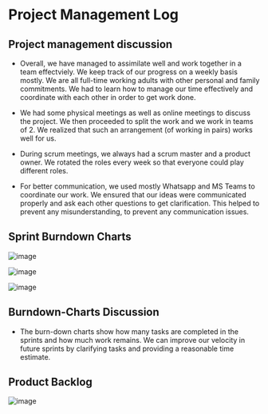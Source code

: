 # Project Management Log

## Project management discussion

* Overall, we have managed to assimilate well and work together in a team effectviely. We keep track of our progress on a weekly basis 
mostly. We are all full-time working adults with other personal and family commitments. We had to learn how to manage our time effectively 
and coordinate with each other in order to get work done.

* We had some physical meetings as well as online meetings to discuss the project. We then proceeded to split the work and we work in teams of 2. 
We realized that such an arrangement (of working in pairs) works well for us. 

* During scrum meetings, we always had a scrum master and a product owner. We rotated the roles every week so that everyone could
play different roles.

* For better communication, we used mostly Whatsapp and MS Teams to coordinate our work. We ensured that our ideas were communicated properly and 
ask each other questions to get clarification. This helped to prevent any misunderstanding, to prevent any communication issues.

## Sprint Burndown Charts

![image](https://user-images.githubusercontent.com/56427412/181765259-b5d6426b-f6ef-40b6-94af-10803d052941.png)

![image](https://user-images.githubusercontent.com/56427412/181765357-82fbbb16-6377-41b1-b0ed-2681c0ee44a8.png)

![image](https://user-images.githubusercontent.com/56427412/181765435-af2940fd-fd4f-4cc2-8d37-47d4dd16a683.png)


## Burndown-Charts Discussion

* The burn-down charts show how many tasks are completed in the sprints and how much work remains. We can improve our velocity in future sprints by clarifying tasks and providing a reasonable time estimate.

## Product Backlog

![image](https://user-images.githubusercontent.com/56427412/181870600-defa272c-72f4-4d8e-abff-d96c9a41cc37.png)
